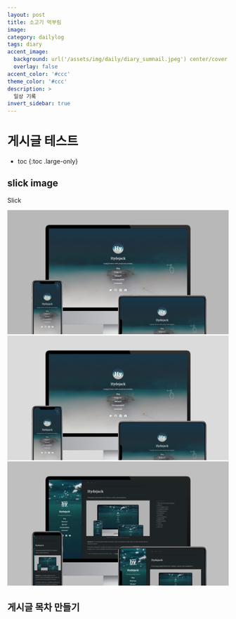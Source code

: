 ```yaml
---
layout: post
title: 소고기 먹부림
image: 
category: dailylog
tags: diary
accent_image: 
  background: url('/assets/img/daily/diary_sumnail.jpeg') center/cover
  overlay: false
accent_color: '#ccc'
theme_color: '#ccc'
description: >
  일상 기록
invert_sidebar: true
---
```


# 게시글 테스트

* toc
{:toc .large-only}

## slick image
Slick
<div class="main_center">
    <div><img src= "/assets/img/blog/hydejack-8.jpg" style="width: 700px; height: auto;"></div>
    <div><img src="/assets/img/blog/hydejack-8.png" style="width: 700px; height: auto;"></div>
    <div><img src= "/assets/img/blog/hydejack-9-dark.jpg" style="width: 700px; height: auto;"></div>
</div>
<script>
    $(document).ready(function() {
        $('.main_center').slick({
            autoplay : true, /*자동으로 슬라이딩됨*/
            dots : true, /* 하단 점 버튼 */
            speed : 300 /* 이미지가 슬라이딩시 걸리는 시간 */,
            infinite : true,
            autoplaySpeed : 30000 /* 이미지가 다른 이미지로 넘어 갈때의 텀 */,
            arrows : true,
            slidesToShow : 1,
            slidesToScroll : 1,
            touchMove : true, /* 마우스 클릭으로 끌어서 슬라이딩 가능여부 */
            nextArrows : true, /* 넥스트버튼 */
            prevArrows : true,
            arrow : true, /*false면 좌우 버튼 없음, true면 좌우 버튼 보임*/
            fade : false
        });
    });
</script>

## 게시글 목차 만들기
